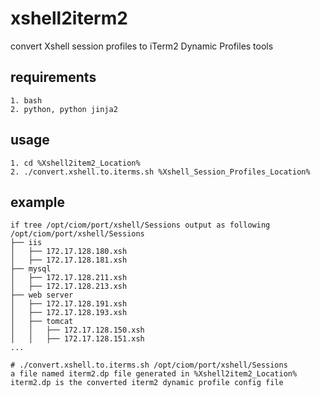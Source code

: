 # xshell2iterm2

convert Xshell session profiles to iTerm2 Dynamic Profiles tools


## requirements
```
1. bash
2. python, python jinja2
```

## usage
```
1. cd %Xshell2item2_Location%
2. ./convert.xshell.to.iterms.sh %Xshell_Session_Profiles_Location%
```
## example

```
if tree /opt/ciom/port/xshell/Sessions output as following
/opt/ciom/port/xshell/Sessions
├── iis
│   ├── 172.17.128.180.xsh
│   ├── 172.17.128.181.xsh
├── mysql
│   ├── 172.17.128.211.xsh
│   ├── 172.17.128.213.xsh
├── web server
│   ├── 172.17.128.191.xsh
│   ├── 172.17.128.193.xsh
│   ├── tomcat
│   │   ├── 172.17.128.150.xsh
│   │   ├── 172.17.128.151.xsh
...

# ./convert.xshell.to.iterms.sh /opt/ciom/port/xshell/Sessions
a file named iterm2.dp file generated in %Xshell2item2_Location%
iterm2.dp is the converted iterm2 dynamic profile config file
```

